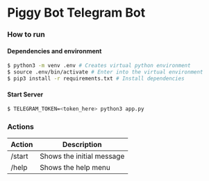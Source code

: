 # Piggy Bot Telegram Bot

### How to run
#### Dependencies and environment
```bash
$ python3 -m venv .env # Creates virtual python environment
$ source .env/bin/activate # Enter into the virtual environment
$ pip3 install -r requirements.txt # Install dependencies
```
#### Start Server
```bash
$ TELEGRAM_TOKEN=<token_here> python3 app.py
```

### Actions

Action | Description
------------ | -------------
/start | Shows the initial message
/help | Shows the help menu
